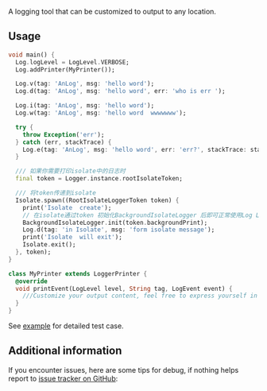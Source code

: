 A logging tool that can be customized to output to any location.

## Usage

```dart
void main() {
  Log.logLevel = LogLevel.VERBOSE;
  Log.addPrinter(MyPrinter());

  Log.v(tag: 'AnLog', msg: 'hello word');
  Log.d(tag: 'AnLog', msg: 'hello word', err: 'who is err ');

  Log.i(tag: 'AnLog', msg: 'hello word');
  Log.w(tag: 'AnLog', msg: 'hello word  wwwwwww');

  try {
    throw Exception('err');
  } catch (err, stackTrace) {
    Log.e(tag: 'AnLog', msg: 'hello word', err: 'err?', stackTrace: stackTrace);
  }

  /// 如果你需要打印isolate中的日志时
  final token = Logger.instance.rootIsolateToken;

  /// 将token传递到isolate
  Isolate.spawn((RootIsolateLoggerToken token) {
    print('Isolate  create');
    // 在isolate通过token 初始化BackgroundIsolateLogger 后即可正常使用Log Logger
    BackgroundIsolateLogger.init(token.backgroundPrint);
    Log.d(tag: 'in Isolate', msg: 'form isolate message');
    print('Isolate  will exit');
    Isolate.exit();
  }, token);
}

class MyPrinter extends LoggerPrinter {
  @override
  void printEvent(LogLevel level, String tag, LogEvent event) {
    ///Customize your output content, feel free to express yourself in any way.
  }
}
```

See [example](https://github.com/aymtools/an_logger/blob/master/example/) for detailed test
case.

## Additional information

If you encounter issues, here are some tips for debug, if nothing helps report
to [issue tracker on GitHub](https://github.com/aymtools/an_logger/issues):
